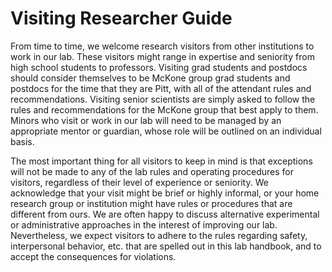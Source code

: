 # Visiting Researcher Guide

From time to time, we welcome research visitors from other institutions to work in our lab. These visitors might range in expertise and seniority from high school students to professors. Visiting grad students and postdocs should consider themselves to be McKone group grad students and postdocs for the time that they are Pitt, with all of the attendant rules and recommendations. Visiting senior scientists are simply asked to follow the rules and recommendations for the McKone group that best apply to them. Minors who visit or work in our lab will need to be managed by an appropriate mentor or guardian, whose role will be outlined on an individual basis.

The most important thing for all visitors to keep in mind is that exceptions will not be made to any of the lab rules and operating procedures for visitors, regardless of their level of experience or seniority. We acknowledge that your visit might be brief or highly informal, or your home research group or institution might have rules or procedures that are different from ours. We are often happy to discuss alternative experimental or administrative approaches in the interest of improving our lab. Nevertheless, we expect visitors to adhere to the rules regarding safety, interpersonal behavior, etc. that are spelled out in this lab handbook, and to accept the consequences for violations.